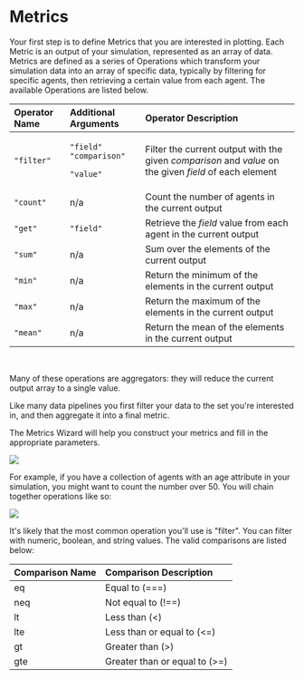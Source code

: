 # Metrics

Your first step is to define Metrics that you are interested in plotting. Each Metric is an output of your simulation, represented as an array of data. Metrics are defined as a series of Operations which transform your simulation data into an array of specific data, typically by filtering for specific agents, then retrieving a certain value from each agent. The available Operations are listed below.

<table>
  <thead>
    <tr>
      <th style="text-align:left">Operator Name</th>
      <th style="text-align:left">Additional Arguments</th>
      <th style="text-align:left">Operator Description</th>
    </tr>
  </thead>
  <tbody>
    <tr>
      <td style="text-align:left"><code>&quot;filter&quot;</code>
      </td>
      <td style="text-align:left">
        <p><code>&quot;field&quot;</code>  <code>&quot;comparison&quot;</code>
        </p>
        <p><code>&quot;value&quot;</code>
        </p>
      </td>
      <td style="text-align:left">Filter the current output with the given <em>comparison</em> and <em>value</em> on
        the given <em>field</em> of each element</td>
    </tr>
    <tr>
      <td style="text-align:left"><code>&quot;count&quot;</code>
      </td>
      <td style="text-align:left">n/a</td>
      <td style="text-align:left">Count the number of agents in the current output</td>
    </tr>
    <tr>
      <td style="text-align:left"><code>&quot;get&quot;</code>
      </td>
      <td style="text-align:left"><code>&quot;field&quot;</code>
      </td>
      <td style="text-align:left">Retrieve the <em>field</em> value from each agent in the current output</td>
    </tr>
    <tr>
      <td style="text-align:left"><code>&quot;sum&quot;</code>
      </td>
      <td style="text-align:left">n/a</td>
      <td style="text-align:left">Sum over the elements of the current output</td>
    </tr>
    <tr>
      <td style="text-align:left"><code>&quot;min&quot;</code>
      </td>
      <td style="text-align:left">n/a</td>
      <td style="text-align:left">Return the minimum of the elements in the current output</td>
    </tr>
    <tr>
      <td style="text-align:left"><code>&quot;max&quot;</code>
      </td>
      <td style="text-align:left">n/a</td>
      <td style="text-align:left">Return the maximum of the elements in the current output</td>
    </tr>
    <tr>
      <td style="text-align:left"><code>&quot;mean&quot;</code>
      </td>
      <td style="text-align:left">n/a</td>
      <td style="text-align:left">Return the mean of the elements in the current output</td>
    </tr>
  </tbody>
</table>

‌

Many of these operations are aggregators: they will reduce the current output array to a single value.‌

Like many data pipelines you first filter your data to the set you're interested in, and then aggregate it into a final metric.‌

The Metrics Wizard will help you construct your metrics and fill in the appropriate parameters.​‌

![](https://gblobscdn.gitbook.com/assets%2F-M3CpctISatx3qXBSyvk%2F-MVWlyxFlxI_fI__mX_k%2F-MVXgDrVSHf54Fj5tFGZ%2Fimage.png?alt=media&token=8124f91d-c2c1-4d3c-9564-fcee83ca866b)

For example, if you have a collection of agents with an age attribute in your simulation, you might want to count the number over 50. You will chain together operations like so:​‌

![](https://gblobscdn.gitbook.com/assets%2F-M3CpctISatx3qXBSyvk%2F-MVSkob4T_EOZreFokxV%2F-MVSoOYFhg0C6tzucRYC%2Fimage.png?alt=media&token=fd6c62a5-aab8-476d-bb8b-b65fb4617ff3)

It's likely that the most common operation you'll use is "filter". You can filter with numeric, boolean, and string values. The valid comparisons are listed below:

| Comparison Name | Comparison Description |
| :--- | :--- |
| eq | Equal to \(===\) |
| neq | Not equal to \(!==\) |
| lt | Less than \(&lt;\) |
| lte | Less than or equal to \(&lt;=\) |
| gt | Greater than \(&gt;\) |
| gte | Greater than or equal to \(&gt;=\) |

